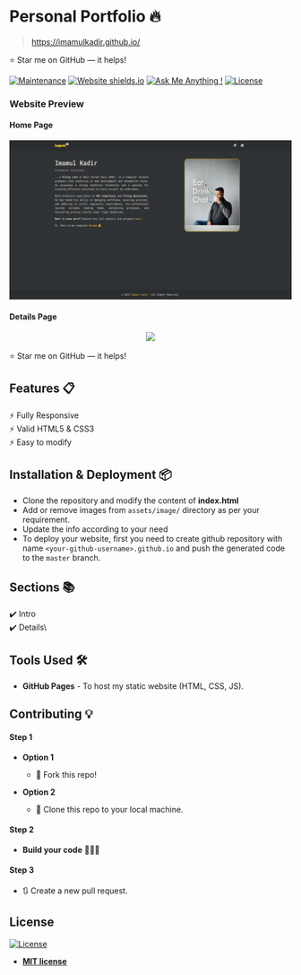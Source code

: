 # Personal Portfolio 🔥

> https://imamulkadir.github.io/

:star: Star me on GitHub — it helps!

[![Maintenance](https://img.shields.io/badge/maintained-yes-green.svg)](https://github.com/imamulkadir/imamulkadir.github.io/commits/master)
[![Website shields.io](https://img.shields.io/badge/website-up-yellow)](http://imamulkadir.github.io/)
[![Ask Me Anything !](https://img.shields.io/badge/ask%20me-linkedin-1abc9c.svg)](https://www.linkedin.com/in/imamulkadir/)
[![License](http://img.shields.io/:license-mit-blue.svg?style=flat-square)](http://badges.mit-license.org)

### Website Preview

#### Home Page

<p align="center"> 
  <kbd>
    <a href="https://imamulkadir.github.io" target="_blank"><img src="./assets/images/index.gif">
  </a>
  </kbd>
</p>

#### Details Page

<p align="center"> 
  <kbd>
    <a href="https://imamulkadir.github.io" target="_blank"><img src="./assets/images/details.gif">
  </a>
  </kbd>
</p>

:star: Star me on GitHub — it helps!

## Features 📋

⚡️ Fully Responsive\
⚡️ Valid HTML5 & CSS3\
⚡️ Easy to modify

## Installation & Deployment 📦

- Clone the repository and modify the content of <b>index.html</b>
- Add or remove images from `assets/image/` directory as per your requirement.
- Update the info according to your need
- To deploy your website, first you need to create github repository with name `<your-github-username>.github.io` and push the generated code to the `master` branch.

## Sections 📚

✔️ Intro\
✔️ Details\

## Tools Used 🛠️

- <b>GitHub Pages</b> - To host my static website (HTML, CSS, JS).

## Contributing 💡

#### Step 1

- **Option 1**

  - 🍴 Fork this repo!

- **Option 2**
  - 👯 Clone this repo to your local machine.

#### Step 2

- **Build your code** 🔨🔨🔨

#### Step 3

- 🔃 Create a new pull request.

## License

[![License](http://img.shields.io/:license-mit-blue.svg?style=flat-square)](http://badges.mit-license.org)

- **[MIT license](http://opensource.org/licenses/mit-license.php)**
